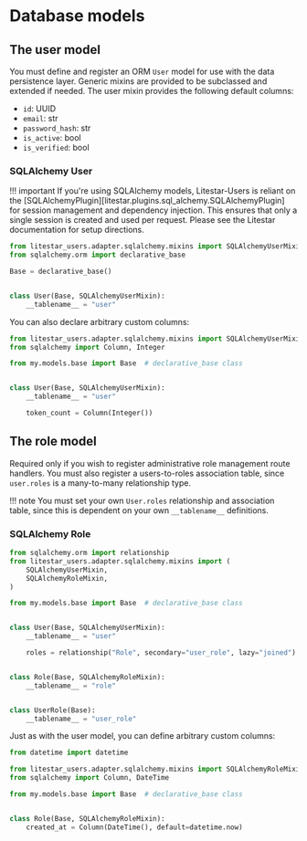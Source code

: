# Database models

## The user model

You must define and register an ORM `User` model for use with the data persistence layer. Generic mixins are provided to be subclassed and extended if needed. The user mixin provides the following default columns:

* `id`: UUID
* `email`: str
* `password_hash`: str
* `is_active`: bool
* `is_verified`: bool

### SQLAlchemy User

!!! important
    If you're using SQLAlchemy models, Litestar-Users is reliant on the [SQLAlchemyPlugin][litestar.plugins.sql_alchemy.SQLAlchemyPlugin] for session management and dependency injection. This ensures that only a single session is created and used per request. Please see the Litestar documentation for setup directions.

```python
from litestar_users.adapter.sqlalchemy.mixins import SQLAlchemyUserMixin
from sqlalchemy.orm import declarative_base

Base = declarative_base()


class User(Base, SQLAlchemyUserMixin):
    __tablename__ = "user"
```

You can also declare arbitrary custom columns:

```python
from litestar_users.adapter.sqlalchemy.mixins import SQLAlchemyUserMixin
from sqlalchemy import Column, Integer

from my.models.base import Base  # declarative_base class


class User(Base, SQLAlchemyUserMixin):
    __tablename__ = "user"

    token_count = Column(Integer())
```

## The role model

Required only if you wish to register administrative role management route handlers. You must also register a users-to-roles association table, since `user.roles` is a many-to-many relationship type.

!!! note
    You must set your own `User.roles` relationship and association table, since this is dependent on your own `__tablename__` definitions.

### SQLAlchemy Role

```python
from sqlalchemy.orm import relationship
from litestar_users.adapter.sqlalchemy.mixins import (
    SQLAlchemyUserMixin,
    SQLAlchemyRoleMixin,
)

from my.models.base import Base  # declarative_base class


class User(Base, SQLAlchemyUserMixin):
    __tablename__ = "user"

    roles = relationship("Role", secondary="user_role", lazy="joined")


class Role(Base, SQLAlchemyRoleMixin):
    __tablename__ = "role"


class UserRole(Base):
    __tablename__ = "user_role"
```

Just as with the user model, you can define arbitrary custom columns:

```python
from datetime import datetime

from litestar_users.adapter.sqlalchemy.mixins import SQLAlchemyRoleMixin
from sqlalchemy import Column, DateTime

from my.models.base import Base  # declarative_base class


class Role(Base, SQLAlchemyRoleMixin):
    created_at = Column(DateTime(), default=datetime.now)
```
